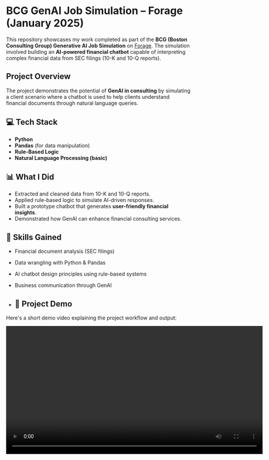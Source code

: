 # BCG GenAI Job Simulation – Forage (January 2025)

This repository showcases my work completed as part of the **BCG (Boston Consulting Group) Generative AI Job Simulation** on [Forage](https://www.theforage.com/). The simulation involved building an **AI-powered financial chatbot** capable of interpreting complex financial data from SEC filings (10-K and 10-Q reports).

## Project Overview

The project demonstrates the potential of **GenAI in consulting** by simulating a client scenario where a chatbot is used to help clients understand financial documents through natural language queries.

## 💻 Tech Stack

- **Python**
- **Pandas** (for data manipulation)
- **Rule-Based Logic**
- **Natural Language Processing (basic)**

## 📊 What I Did

- Extracted and cleaned data from 10-K and 10-Q reports.
- Applied rule-based logic to simulate AI-driven responses.
- Built a prototype chatbot that generates **user-friendly financial insights**.
- Demonstrated how GenAI can enhance financial consulting services.

## 🧠 Skills Gained

- Financial document analysis (SEC filings)
- Data wrangling with Python & Pandas
- AI chatbot design principles using rule-based systems
- Business communication through GenAI

- ## 🎥 Project Demo

Here's a short demo video explaining the project workflow and output:

<video width="700" controls>
  <source src="GEN-AI.mp4" type="video/mp4">
  Hello
</video>


